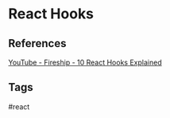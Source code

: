 # React Hooks


## References
[YouTube - Fireship - 10 React Hooks Explained](https://www.youtube.com/watch?v=TNhaISOUy6Q)

## Tags
#react
